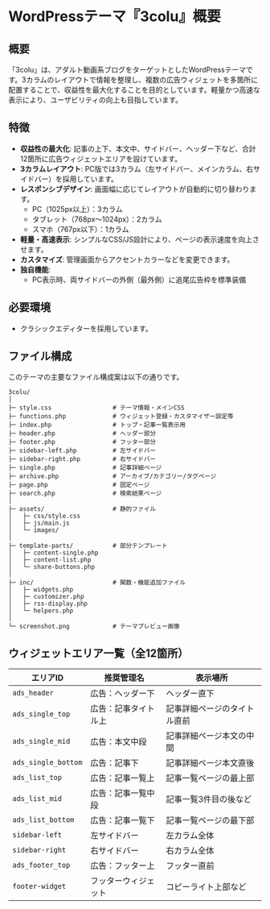 # WordPressテーマ『3colu』概要

## 概要

「3colu」は、アダルト動画系ブログをターゲットとしたWordPressテーマです。3カラムのレイアウトで情報を整理し、複数の広告ウィジェットを多箇所に配置することで、収益性を最大化することを目的としています。軽量かつ高速な表示により、ユーザビリティの向上も目指しています。

## 特徴

* **収益性の最大化**: 記事の上下、本文中、サイドバー、ヘッダー下など、合計12箇所に広告ウィジェットエリアを設けています。
* **3カラムレイアウト**: PC版では3カラム（左サイドバー、メインカラム、右サイドバー）を採用しています。
* **レスポンシブデザイン**: 画面幅に応じてレイアウトが自動的に切り替わります。
    * PC（1025px以上）：3カラム
    * タブレット（768px〜1024px）：2カラム
    * スマホ（767px以下）：1カラム
* **軽量・高速表示**: シンプルなCSS/JS設計により、ページの表示速度を向上させます。
* **カスタマイズ**: 管理画面からアクセントカラーなどを変更できます。
* **独自機能**:
    * PC表示時、両サイドバーの外側（最外側）に追尾広告枠を標準装備
      
## 必要環境

* クラシックエディターを採用しています。

## ファイル構成

このテーマの主要なファイル構成案は以下の通りです。
```
3colu/
│
├─ style.css                 # テーマ情報・メインCSS
├─ functions.php             # ウィジェット登録・カスタマイザー設定等
├─ index.php                 # トップ・記事一覧表示用
├─ header.php                # ヘッダー部分
├─ footer.php                # フッター部分
├─ sidebar-left.php          # 左サイドバー
├─ sidebar-right.php         # 右サイドバー
├─ single.php                # 記事詳細ページ
├─ archive.php               # アーカイブ/カテゴリー/タグページ
├─ page.php                  # 固定ページ
├─ search.php                # 検索結果ページ
│
├─ assets/                   # 静的ファイル
│   ├─ css/style.css
│   ├─ js/main.js
│   └─ images/
│
├─ template-parts/           # 部分テンプレート
│   ├─ content-single.php
│   ├─ content-list.php
│   └─ share-buttons.php
│
├─ inc/                      # 関数・機能追加ファイル
│   ├─ widgets.php
│   ├─ customizer.php
│   ├─ rss-display.php
│   └─ helpers.php
│
└─ screenshot.png            # テーマプレビュー画像
```
## ウィジェットエリア一覧（全12箇所）

| エリアID               | 推奨管理名      | 表示場所           |
| ------------------- | ---------- | -------------- |
| `ads_header`        | 広告：ヘッダー下   | ヘッダー直下         |
| `ads_single_top`    | 広告：記事タイトル上 | 記事詳細ページのタイトル直前 |
| `ads_single_mid`    | 広告：本文中段    | 記事詳細ページ本文の中間   |
| `ads_single_bottom` | 広告：記事下     | 記事詳細ページ本文直後    |
| `ads_list_top`      | 広告：記事一覧上   | 記事一覧ページの最上部    |
| `ads_list_mid`      | 広告：記事一覧中段  | 記事一覧3件目の後など    |
| `ads_list_bottom`   | 広告：記事一覧下   | 記事一覧ページの最下部    |
| `sidebar-left`      | 左サイドバー     | 左カラム全体         |
| `sidebar-right`     | 右サイドバー     | 右カラム全体         |
| `ads_footer_top`    | 広告：フッター上   | フッター直前         |
| `footer-widget`     | フッターウィジェット | コピーライト上部など     |
